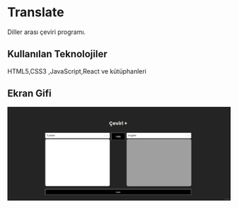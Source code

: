 <h1> Translate </h1>

Diller arası çeviri programı.

<h2>Kullanılan Teknolojiler </h2>

HTML5,CSS3 ,JavaScript,React ve kütüphanleri

<h2>Ekran Gifi</h2>

![](Animation.gif)
